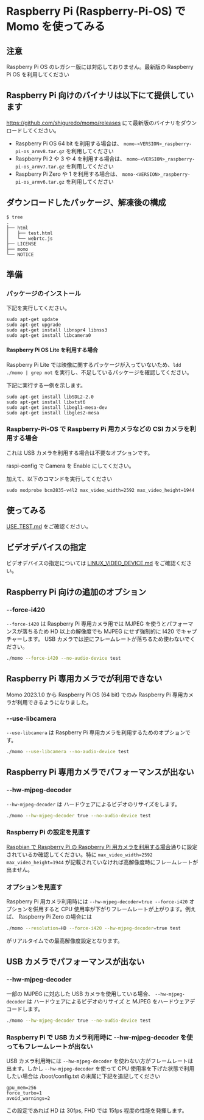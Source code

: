 # Raspberry Pi (Raspberry-Pi-OS) で Momo を使ってみる

## 注意

Raspberry Pi OS のレガシー版には対応しておりません。最新版の Raspberry Pi OS を利用してください

## Raspberry Pi 向けのバイナリは以下にて提供しています

<https://github.com/shiguredo/momo/releases> にて最新版のバイナリをダウンロードしてください。

- Raspberry Pi OS 64 bit を利用する場合は、 `momo-<VERSION>_raspberry-pi-os_armv8.tar.gz` を利用してください
- Raspberry Pi 2 や 3 や 4 を利用する場合は、 `momo-<VERSION>_raspberry-pi-os_armv7.tar.gz` を利用してください
- Raspberry Pi Zero や 1 を利用する場合は、 `momo-<VERSION>_raspberry-pi-os_armv6.tar.gz` を利用してください

## ダウンロードしたパッケージ、解凍後の構成

```
$ tree
.
├── html
│   ├── test.html
│   └── webrtc.js
├── LICENSE
├── momo
└── NOTICE
```

## 準備

### パッケージのインストール

下記を実行してください。

```
sudo apt-get update
sudo apt-get upgrade
sudo apt-get install libnspr4 libnss3
sudo apt-get install libcamera0
```

#### Raspberry Pi OS Lite を利用する場合

Raspberry Pi Lite では映像に関するパッケージが入っていないため、`ldd ./momo | grep not` を実行し、不足しているパッケージを確認してください。

下記に実行する一例を示します。

```
sudo apt-get install libSDL2-2.0
sudo apt-get install libxtst6
sudo apt-get install libegl1-mesa-dev
sudo apt-get install libgles2-mesa
```

### Raspberry-Pi-OS で Raspberry Pi 用カメラなどの CSI カメラを利用する場合

これは USB カメラを利用する場合は不要なオプションです。

raspi-config で Camera を Enable にしてください。

加えて、以下のコマンドを実行してください

```
sudo modprobe bcm2835-v4l2 max_video_width=2592 max_video_height=1944
```

## 使ってみる

[USE_TEST.md](USE_TEST.md) をご確認ください。

## ビデオデバイスの指定

ビデオデバイスの指定については [LINUX_VIDEO_DEVICE.md](LINUX_VIDEO_DEVICE.md) をご確認ください。

## Raspberry Pi 向けの追加のオプション

### --force-i420

`--force-i420` は Raspberry Pi 専用カメラ用では MJPEG を使うとパフォーマンスが落ちるため HD 以上の解像度でも MJPEG にせず強制的に I420 でキャプチャーします。
USB カメラでは逆にフレームレートが落ちるため使わないでください。

```bash
./momo --force-i420 --no-audio-device test
```

## Raspberry Pi 専用カメラでが利用できない

Momo 2023.1.0 から Raspberry Pi OS (64 bit) でのみ Raspberry Pi 専用カメラが利用できるようになりました。

### --use-libcamera

`--use-libcamera` は Raspberry Pi 専用カメラを利用するためのオプションです。

```bash
./momo --use-libcamera --no-audio-device test
```

## Raspberry Pi 専用カメラでパフォーマンスが出ない

### --hw-mjpeg-decoder

`--hw-mjpeg-decoder` は ハードウェアによるビデオのリサイズをします。

```bash
./momo --hw-mjpeg-decoder true --no-audio-device test
```

### Raspberry Pi の設定を見直す

[Raspbian で Raspberry Pi の Raspberry Pi 用カメラを利用する場合](#raspbian-で-raspberry-pi-の-raspberry-pi-用カメラを利用する場合)通りに設定されているか確認してください。特に `max_video_width=2592 max_video_height=1944` が記載されていなければ高解像度時にフレームレートが出ません。

### オプションを見直す

Raspberry Pi 用カメラ利用時には `--hw-mjpeg-decoder=true --force-i420` オプションを併用すると CPU 使用率が下がりフレームレートが上がります。例えば、 Raspberry Pi Zero の場合には

```bash
./momo --resolution=HD --force-i420 --hw-mjpeg-decoder=true test
```

がリアルタイムでの最高解像度設定となります。

## USB カメラでパフォーマンスが出ない

### --hw-mjpeg-decoder

一部の MJPEG に対応した USB カメラを使用している場合、 `--hw-mjpeg-decoder` は ハードウェアによるビデオのリサイズ と MJPEG をハードウェアデコードします。

```bash
./momo --hw-mjpeg-decoder true --no-audio-device test
```

### Raspberry Pi で USB カメラ利用時に --hw-mjpeg-decoder を使ってもフレームレートが出ない

USB カメラ利用時には `--hw-mjpeg-decoder` を使わない方がフレームレートは出ます。しかし `--hw-mjpeg-decoder` を使って CPU 使用率を下げた状態で利用したい場合は /boot/config.txt の末尾に下記を追記してください

```
gpu_mem=256
force_turbo=1
avoid_warnings=2
```

この設定であれば HD は 30fps, FHD では 15fps 程度の性能を発揮します。
